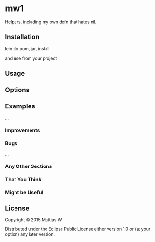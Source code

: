 
# mw1

Helpers, including my own defn that hates nil.

## Installation

lein do pom, jar, install

and use from your project

## Usage


## Options


## Examples

...

### Improvements

### Bugs

...


### Any Other Sections
### That You Think
### Might be Useful

## License

Copyright © 2015 Mattias W

Distributed under the Eclipse Public License either version 1.0 or (at
your option) any later version.
